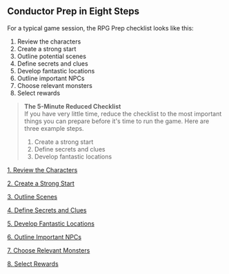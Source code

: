 ## Conductor Prep in Eight Steps

For a typical game session, the RPG Prep checklist looks like this:

1. Review the characters
2. Create a strong start
3. Outline potential scenes
4. Define secrets and clues
5. Develop fantastic locations
6. Outline important NPCs
7. Choose relevant monsters
8. Select rewards

<!-- style:sidebar -->
> **The 5-Minute Reduced Checklist** \
> If you have very little time, reduce the checklist to the most important things you can prepare before it's time to run the game. Here are three example steps.
>
> 1. Create a strong start
> 2. Define secrets and clues
> 3. Develop fantastic locations

[1. Review the Characters](./1_Review_Characters.md)

[2. Create a Strong Start](./2_Create_Strong_Start.md)

[3. Outline Scenes](./3_Outline_Scenes.md)

[4. Define Secrets and Clues](./4_Define_Secrets_and_Clues.md)

[5. Develop Fantastic Locations](./5_Fantastic_Locations.md)

[6. Outline Important NPCs](./6_Outline_Important_NPCs.md)

[7. Choose Relevant Monsters](./7_Choose_Monsters.md)

[8. Select Rewards](./8_Select_Rewards.md)
